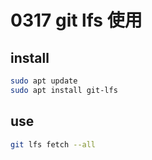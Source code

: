 # 0317 git lfs 使用

## install

```bash
sudo apt update
sudo apt install git-lfs
```

## use

```bash
git lfs fetch --all
```